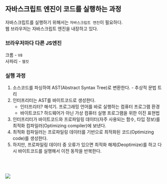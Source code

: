 ## 자바스크립트 엔진이 코드를 실행하는 과정

자바스크립트를 실행하기 위해서는 `자바스크립트 엔진`이 필요하다. <br/>
웹 브라우저는 자바스크립트 엔진을 내장하고 있다.

### 브라우저마다 다른 JS엔진

크롬 - `V8` <br/>
사파리 - `웹킷`



### 실행 과정

1. 소스코드를 파싱하여 AST(Abstract Syntax Tree)로 변환한다. - 추상적 문법 트리
2. 인터프리터는 AST를 바이트코드로 생성한다.
    - 인터프리터? 해석기. 프로그래밍 언어를 바로 실행하는 컴퓨터 프로그램 환경
    - 바이트코드? 하드웨어가 아닌 가상 컴퓨터 실행 프로그램을 위한 이진 표현법
3. 인터프리터가 바이트코드와 프로파일링 데이터(자주 사용되는 함수, 타입 정보)를 최적화 컴파일러(Optimizing compiler)에 보낸다.
4. 최적화 컴파일러는 프로파일링 데이터를 기반으로 최적화된 코드(Optimizing code)를 생성한다.
5. 하지만, 프로파일링 데이터 중 오류가 있으면 최적화 해제(Deoptimize)를 하고 다시 바이트코드를 실행해서 이전 동작을 반복한다.
<br/>
<br/>

![](https://images.velog.io/images/dnjstd/post/7fca3724-8cb4-4012-8989-8d9bfe8c9041/js%E1%84%8B%E1%85%A6%E1%86%AB%E1%84%8C%E1%85%B5%E1%86%AB%20%E1%84%8F%E1%85%A9%E1%84%83%E1%85%B3%20%E1%84%89%E1%85%B5%E1%86%AF%E1%84%92%E1%85%A2%E1%86%BC.png)
